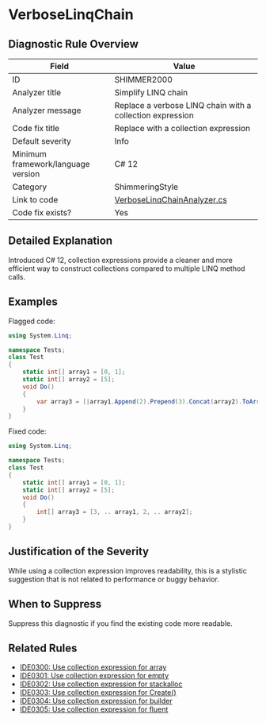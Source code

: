 # VerboseLinqChain

## Diagnostic Rule Overview

| Field                              | Value
|------------------------------------|-------
| ID                                 | SHIMMER2000
| Analyzer title                     | Simplify LINQ chain
| Analyzer message                   | Replace a verbose LINQ chain with a collection expression
| Code fix title                     | Replace with a collection expression
| Default severity                   | Info
| Minimum framework/language version | C# 12
| Category                           | ShimmeringStyle
| Link to code                       | [VerboseLinqChainAnalyzer.cs](https://github.com/Bartleby2718/Shimmering.Analyzers/blob/main/src/Shimmering.Analyzers/StyleRules/VerboseLinqChain/VerboseLinqChainAnalyzer.cs)
| Code fix exists?                   | Yes

## Detailed Explanation

Introduced C# 12, collection expressions provide a cleaner and more efficient way to construct collections compared to multiple LINQ method calls.

## Examples

Flagged code:
```cs
using System.Linq;

namespace Tests;
class Test
{
    static int[] array1 = [0, 1];
    static int[] array2 = [5];
    void Do()
    {
        var array3 = [|array1.Append(2).Prepend(3).Concat(array2).ToArray()|];
    }
}
```

Fixed code:
```cs
using System.Linq;

namespace Tests;
class Test
{
    static int[] array1 = [0, 1];
    static int[] array2 = [5];
    void Do()
    {
        int[] array3 = [3, .. array1, 2, .. array2];
    }
}
```

## Justification of the Severity

While using a collection expression improves readability, this is a stylistic suggestion that is not related to performance or buggy behavior.

## When to Suppress

Suppress this diagnostic if you find the existing code more readable.

## Related Rules

- [IDE0300: Use collection expression for array](https://learn.microsoft.com/en-us/dotnet/fundamentals/code-analysis/style-rules/ide0300)
- [IDE0301: Use collection expression for empty](https://learn.microsoft.com/en-us/dotnet/fundamentals/code-analysis/style-rules/ide0301)
- [IDE0302: Use collection expression for stackalloc](https://learn.microsoft.com/en-us/dotnet/fundamentals/code-analysis/style-rules/ide0302)
- [IDE0303: Use collection expression for Create()](https://learn.microsoft.com/en-us/dotnet/fundamentals/code-analysis/style-rules/ide0303)
- [IDE0304: Use collection expression for builder](https://learn.microsoft.com/en-us/dotnet/fundamentals/code-analysis/style-rules/ide0304)
- [IDE0305: Use collection expression for fluent](https://learn.microsoft.com/en-us/dotnet/fundamentals/code-analysis/style-rules/ide0305)
